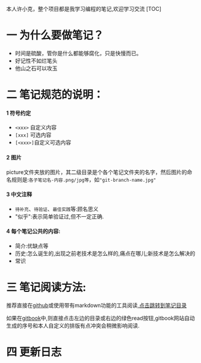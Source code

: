 本人许小克，整个项目都是我学习编程的笔记,欢迎学习交流
[TOC]
# 一 为什么要做笔记？  
- 时间是硫酸，管你是什么都能够腐化，只是快慢而已。
- 好记性不如烂笔头
- 他山之石可以攻玉

# 二 笔记规范的说明：
#### 1 符号约定
- `<xxx>` 自定义内容
- `[xxx]` 可选内容
- `[<xxx>]`自定义可选内容
#### 2 图片
picture文件夹放的图片，其二级目录是个各个笔记文件夹的名字，然后图片的命名规则是:`各子笔记名-内容.png/jpg等`，如`"git-branch-name.jpg"`

#### 3 中文注释
- `待补充`、`待验证`、`最佳实践`等:顾名思义
- "似乎":表示简单验证过,但不一定正确.

#### 4 每个笔记公共的内容:
- 简介:优缺点等
- 历史:怎么诞生的,出现之前老技术是怎么样的,痛点在哪儿;新技术是怎么解决的
- 常识

# 三 笔记阅读方法:
推荐直接在[github](https://github.com/xushike/study)或使用带有markdown功能的工具阅读,[点击跳转到笔记目录](./SUMMARY.md)

如果在[gitbook](https://xushike.gitbooks.io/study/content/)中,则直接点击左边的目录或右边的绿色read按钮,gitbook网站自动生成的序号和本人自定义的排版有点冲突会稍微影响阅读.

# 四 更新日志